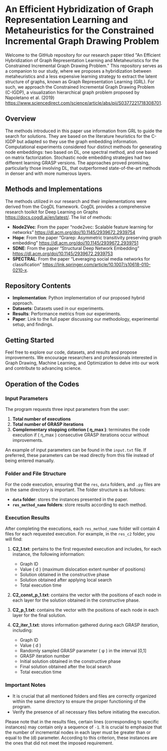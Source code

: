 # An Efficient Hybridization of Graph Representation Learning and Metaheuristics for the Constrained Incremental Graph Drawing Problem

Welcome to the GitHub repository for our research paper titled "An Efficient Hybridization of Graph Representation Learning and Metaheuristics for the Constrained Incremental Graph Drawing Problem." This repository serves as a companion to our study, where we proposes a hybridization between metaheuristics and a less expensive learning strategy to extract the latent structure of graphs, known as Graph Representation Learning (GRL). For such, we approach the Constrained Incremental Graph Drawing Problem (C-IGDP), a visualization hierarchical graph problem proposed by Napoletano et al. (2019) <https://www.sciencedirect.com/science/article/abs/pii/S0377221718308701>.

## Overview

The methods introduced in this paper use information from GRL to guide the search for solutions. They are based on the literature heuristics for the C-IGDP but adapted so they use the graph embedding information. Computational experiments considered four distinct methods for generating node embeddings: two based on DL, one spectral method, and one based on matrix factorization. Stochastic node embedding strategies had two different learning GRASP versions. The approaches proved promising, particularly those involving DL, that outperformed state-of-the-art methods in denser and with more numerous layers.

## Methods and Implementations
The methods utilized in our research and their implementations were derived from the CogDL framework. CogDL provides a comprehensive research toolkit for Deep Learning on Graphs <https://docs.cogdl.ai/en/latest/>. The list of methods:

- **Node2Vec**: From the paper “node2vec: Scalable feature learning for networks” <https://dl.acm.org/doi/10.1145/2939672.2939754>
- **Hope**: From the paper “Grarep: Asymmetric transitivity preserving graph embedding” <https://dl.acm.org/doi/10.1145/2939672.2939751>
- **SDNE**: From the paper  “Structural Deep Network Embedding” <https://dl.acm.org/doi/10.1145/2939672.2939753>
- **SPECTRAL**: From the paper  “Leveraging social media networks for classiﬁcation” <https://link.springer.com/article/10.1007/s10618-010-0210-x>.

## Repository Contents

- **Implementation**: Python implementation of our proposed hybrid approach.
- **Datasets**: Datasets used in our experiments.
- **Results**: Performance metrics from our experiments.
- **Paper**: Link to the full paper discussing our methodology, experimental setup, and findings.

## Getting Started

Feel free to explore our code, datasets, and results and propose improvements. We encourage researchers and professionals interested in Graph Drawing, Machine Learning, and Optimization to delve into our work and contribute to advancing science.

## Operation of the Codes

### Input Parameters

The program requests three input parameters from the user:
1. **Total number of executions**
2. **Total number of GRASP iterations**
3. **Complementary stopping criterion \( η_max \)**: terminates the code execution if \( η_max \) consecutive GRASP iterations occur without improvements.

An example of input parameters can be found in the `input.txt` file. If preferred, these parameters can be read directly from this file instead of being entered manually.

### Folder and File Structure

For the code execution, ensuring that the `res`, `data` folders, and `.py` files are in the same directory is important. The folder structure is as follows:
- **`data` folder**: stores the instances presented in the paper.
- **`res_method_name` folders**: store results according to each method.

### Execution Results

After completing the executions, each `res_method_name` folder will contain 4 files for each requested execution. For example, in the `res_c2` folder, you will find:

1. **C2_1.txt**: pertains to the first requested execution and includes, for each instance, the following information:
   - Graph ID
   - Value \( d \) (maximum dislocation extent number of positions)
   - Solution obtained in the constructive phase
   - Solution obtained after applying local search
   - Total execution time

2. **C2_const_p_1.txt**: contains the vector with the positions of each node in each layer for the solution obtained in the constructive phase.

3. **C2_p_1.txt**: contains the vector with the positions of each node in each layer for the final solution.

4. **C2_iter_1.txt**: stores information gathered during each GRASP iteration, including:
   - Graph ID
   - Value \( d \)
   - Randomly sampled GRASP parameter \( φ \) in the interval [0,1]
   - GRASP iteration number
   - Initial solution obtained in the constructive phase
   - Final solution obtained after the local search
   - Total execution time

### Important Notes

- It is crucial that all mentioned folders and files are correctly organized within the same directory to ensure the proper functioning of the program.
- Verify the presence of all necessary files before initiating the execution.

Please note that in the results files, certain lines (corresponding to specific instances) may contain only a sequence of `-1`. It is crucial to emphasize that the number of incremental nodes in each layer must be greater than or equal to the \(d\) parameter. According to this criterion, these instances are the ones that did not meet the imposed requirement.
